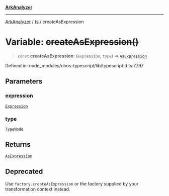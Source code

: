 [**ArkAnalyzer**](../../../../README.md)

***

[ArkAnalyzer](../../../../globals.md) / [ts](../README.md) / createAsExpression

# Variable: ~~createAsExpression()~~

> `const` **createAsExpression**: (`expression`, `type`) => [`AsExpression`](../interfaces/AsExpression.md)

Defined in: node\_modules/ohos-typescript/lib/typescript.d.ts:7797

## Parameters

### expression

[`Expression`](../interfaces/Expression.md)

### type

[`TypeNode`](../interfaces/TypeNode.md)

## Returns

[`AsExpression`](../interfaces/AsExpression.md)

## Deprecated

Use `factory.createAsExpression` or the factory supplied by your transformation context instead.
